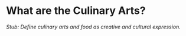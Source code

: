 # What are the Culinary Arts?

*Stub: Define culinary arts and food as creative and cultural expression.*